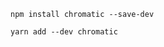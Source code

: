 ```shell renderer="common" language="js" packageManager="npm"
npm install chromatic --save-dev
```
```shell renderer="common" language="js" packageManager="yarn"
yarn add --dev chromatic
```
